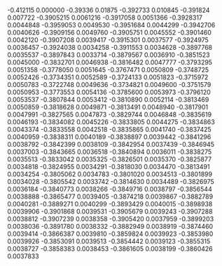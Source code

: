 -0.412115 0.000000
-0.39336 0.01875
-0.392733 0.010845
-0.391824 0.007722
-0.3905215 0.0061216
-0.3917058 0.0051366
-0.3928317 0.0044848
-0.3959053 0.0049530
-0.3951684 0.0044299
-0.3942706 0.0040626
-0.3909156 0.0049760
-0.3905751 0.0045552
-0.3901460 0.0042120
-0.3907208 0.0039417
-0.3915301 0.0037577
-0.3924975 0.0036457
-0.3924038 0.0034258
-0.3911553 0.0034628
-0.3897768 0.0035537
-0.3897843 0.0033714
-0.3879567 0.0036910
-0.3851523 0.0045000
-0.3832701 0.0046938
-0.3816482 0.0047777
-0.3793295 0.0051358
-0.3778050 0.0051645
-0.3767471 0.0050809
-0.3748725 0.0052426
-0.3734351 0.0052589
-0.3724133 0.0051823
-0.3715972 0.0050783
-0.3722748 0.0049636
-0.3734821 0.0049600
-0.3751579 0.0050953
-0.3773553 0.0054136
-0.3785600 0.0053973
-0.3796120 0.0053537
-0.3807844 0.0053412
-0.3810890 0.0052114
-0.3813469 0.0050859
-0.3818628 0.0049871
-0.3813491 0.0048940
-0.3817901 0.0047991
-0.3827565 0.0047873
-0.3829744 0.0046848
-0.3835619 0.0046193
-0.3834082 0.0045226
-0.3833805 0.0044275
-0.3834863 0.0043374
-0.3833558 0.0042518
-0.3835865 0.0041740
-0.3837425 0.0040959
-0.3838311 0.0040189
-0.3838897 0.0039442
-0.3841296 0.0038792
-0.3842399 0.0038109
-0.3842954 0.0037439
-0.3846945 0.0037003
-0.3843665 0.0036518
-0.3840894 0.0036011
-0.3838275 0.0035513
-0.3833042 0.0035325
-0.3826501 0.0035370
-0.3825877 0.0034818
-0.3824955 0.0034291
-0.3818030 0.0034470
-0.3813491 0.0034254
-0.3805062 0.0034783
-0.3801020 0.0034513
-0.3801899 0.0034028
-0.3805542 0.0033742
-0.3814630 0.0034489
-0.3826975 0.0036184
-0.3840773 0.0038266
-0.3849716 0.0038797
-0.3856544 0.0038888
-0.3865477 0.0039405
-0.3874218 0.0039867
-0.3882789 0.0040281
-0.3889271 0.0040299
-0.3893429 0.0040015
-0.3898938 0.0039906
-0.3901868 0.0039531
-0.3905679 0.0039243
-0.3907288 0.0038812
-0.3907239 0.0038358
-0.3905420 0.0037959
-0.3899203 0.0038036
-0.3891780 0.0038332
-0.3882949 0.0038919
-0.3874460 0.0039414
-0.3866387 0.0039810
-0.3859824 0.0039923
-0.3853980 0.0039926
-0.3853091 0.0039513
-0.3854442 0.0039123
-0.3855315 0.0038727
-0.3858383 0.0038453
-0.3861605 0.0038199
-0.3860426 0.0037833
